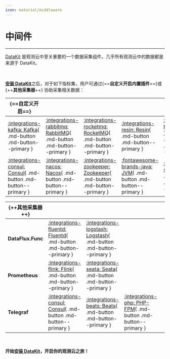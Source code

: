 ```yaml
---
icon: material/middleware
---
```


# 中间件

---

[DataKit](../../datakit/) 是观测云中至关重要的一个数据采集组件，几乎所有观测云中的数据都是来源于 DataKit。

<br/>

[**安装 DataKit**](../../datakit/datakit-install.md)之后，对于如下指标集，用户可通过{==**自定义开启内置插件**==}或 {++**其他采集器**++} 协助采集相关数据：

| {==**自定义开启**==}                                  |                                                           |                                                             |                                                     |                                                       |
| ----------------------------------------------------- | --------------------------------------------------------- | ----------------------------------------------------------- | --------------------------------------------------- | ----------------------------------------------------- |
| [:integrations-kafka: Kafka](kafka.md){ .md-button .md-button--primary }   | [:integrations-rabbitmq: RabbitMQ](rabbitmq.md){ .md-button .md-button--primary } | [:integrations-rocketmq: RocketMQ](rocketmq.md){ .md-button .md-button--primary }   | [:integrations-resin: Resin](resin.md){ .md-button .md-button--primary } | [:integrations-tomcat: Tomcat](tomcat.md){ .md-button .md-button--primary } |
| [:integrations-consul: Consul](consul.md){ .md-button .md-button--primary } | [:integrations-nacos: Nacos](nacos.md){ .md-button .md-button--primary }       | [:integrations-zookeeper: Zookeeper](zookeeper.md){ .md-button .md-button--primary } | [:fontawesome-brands-java: JVM](jvm.md){ .md-button .md-button--primary }     | [:integrations-solr: Solr](solr.md){ .md-button .md-button--primary }     |


| {++**其他采集器**++}             |                                                                 |                                                                   |                                                         |     |
| ----------------------- | --------------------------------------------------------------- | ----------------------------------------------------------------- | ------------------------------------------------------- | --- |
| **DataFlux.Func** | [:integrations-fluentd: Fluentd](fluentd-metrics.md){ .md-button .md-button--primary } | [:integrations-logstash: Logstash](logstash-metrics.md){ .md-button .md-button--primary } |                                                         |     |
| **Prometheus**    | [:integrations-flink: Flink](flink.md){ .md-button .md-button--primary }             | [:integrations-seata: Seata](seata.md){ .md-button .md-button--primary }               |                                                         |     |
| **Telegraf**      | [:integrations-consul: Consul](consul.md){ .md-button .md-button--primary }           | [:integrations-beats: Beats](beats.md){ .md-button .md-button--primary }               | [:integrations-php: PHP-FPM](php-fpm.md){ .md-button .md-button--primary } |     |

<br/>

**开始[安装 DataKit](../../datakit/datakit-install.md)，开启你的观测云之旅！**
